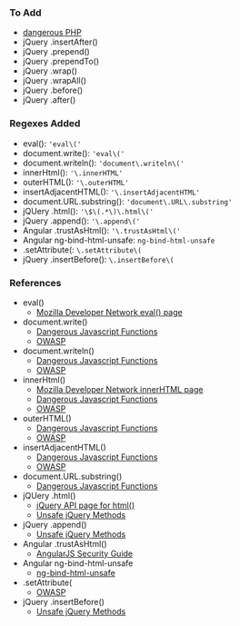 ### To Add
* [dangerous PHP](https://www.eukhost.com/blog/webhosting/dangerous-php-functions-must-be-disabled)
* jQuery .insertAfter()
* jQuery .prepend()
* jQuery .prependTo()
* jQuery .wrap()
* jQuery .wrapAll()
* jQuery .before()
* jQuery .after()

### Regexes Added
* eval(): `'eval\('`
* document.write(): `'eval\('`
* document.writeln(): `'document\.writeln\('`
* innerHtml(): `'\.innerHTML'`
* outerHTML(): `'\.outerHTML'`
* insertAdjacentHTML(): `'\.insertAdjacentHTML'`
* document.URL.substring(): `'document\.URL\.substring'`
* jQUery .html(): `'\$\(.*\)\.html\('`
* jQuery .append(): `'\.append\('`
* Angular .trustAsHtml(): `'\.trustAsHtml\('`
* Angular ng-bind-html-unsafe: `ng-bind-html-unsafe`
* .setAttribute(: `\.setAttribute\(`
* jQuery .insertBefore(): `\.insertBefore\(`

### References
* eval()
    * [Mozilla Developer Network eval() page](https://developer.mozilla.org/en-US/docs/Web/JavaScript/Reference/Global_Objects/eval)
* document.write()
    * [Dangerous Javascript Functions](http://blog.blueclosure.com/2017/09/javascript-dangerous-functions-part-1.html)
    * [OWASP](https://www.owasp.org/index.php/DOM_based_XSS_Prevention_Cheat_Sheet)
* document.writeln()
    * [Dangerous Javascript Functions](http://blog.blueclosure.com/2017/09/javascript-dangerous-functions-part-1.html)
    * [OWASP](https://www.owasp.org/index.php/DOM_based_XSS_Prevention_Cheat_Sheet)
* innerHtml()
    * [Mozilla Developer Network innerHTML page](https://developer.mozilla.org/en-US/docs/Web/API/Element/innerHTML)
    * [Dangerous Javascript Functions](http://blog.blueclosure.com/2017/09/javascript-dangerous-functions-part-1.html)
    * [OWASP](https://www.owasp.org/index.php/DOM_based_XSS_Prevention_Cheat_Sheet)
* outerHTML()
    * [Dangerous Javascript Functions](http://blog.blueclosure.com/2017/09/javascript-dangerous-functions-part-1.html)
    * [OWASP](https://www.owasp.org/index.php/DOM_based_XSS_Prevention_Cheat_Sheet)
* insertAdjacentHTML()
    * [Dangerous Javascript Functions](http://blog.blueclosure.com/2017/09/javascript-dangerous-functions-part-1.html)
    * [OWASP](https://www.owasp.org/index.php/DOM_based_XSS_Prevention_Cheat_Sheet)
* document.URL.substring()
    * [Dangerous Javascript Functions](http://blog.blueclosure.com/2017/09/javascript-dangerous-functions-part-1.html)
* jQUery .html()
    * [jQuery API page for html()](https://api.jquery.com/html/)
    * [Unsafe jQuery Methods](https://coderwall.com/p/h5lqla/safe-vs-unsafe-jquery-methods)
* jQuery .append()
    * [Unsafe jQuery Methods](https://coderwall.com/p/h5lqla/safe-vs-unsafe-jquery-methods)
* Angular .trustAsHtml()
    * [AngularJS Security Guide](https://docs.angularjs.org/guide/security)
* Angular ng-bind-html-unsafe
    * [ng-bind-html-unsafe](http://erikaugust.com/thoughts/ng-bind-html/)
* .setAttribute(
    * [OWASP](https://www.owasp.org/index.php/DOM_based_XSS_Prevention_Cheat_Sheet)
* jQuery .insertBefore()
    * [Unsafe jQuery Methods](https://coderwall.com/p/h5lqla/safe-vs-unsafe-jquery-methods)